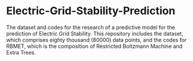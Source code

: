 # Electric-Grid-Stability-Prediction
The dataset and codes for the research of a predictive model for the prediction of Electric Grid Stability.
This repository includes the dataset, which comprises eighty thousand (80000) data points, and the codes for RBMET, which is the composition of Restricted Boltzmann Machine and Extra Trees.
